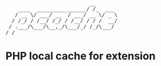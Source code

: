 <pre>
                           __       
    ____  _________ ______/ /_  ___ 
   / __ \/ ___/ __ `/ ___/ __ \/ _ \
  / /_/ / /__/ /_/ / /__/ / / /  __/
 / .___/\___/\__,_/\___/_/ /_/\___/ 
/_/                                 
</pre>

PHP local cache for extension
=============================










